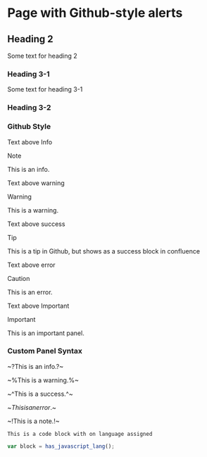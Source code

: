 # Page with Github-style alerts

## Heading 2

Some text for heading 2

### Heading 3-1

Some text for heading 3-1

### Heading 3-2

### Github Style

Text above Info

> [!NOTE]
> This is an info.

Text above warning

> [!WARNING]
> This is a warning.

Text above success

> [!TIP]
> This is a tip in Github, but shows as a success block in confluence

Text above error

> [!Caution]
> This is an error.

Text above Important

> [!IMPORTANT]
> This is an important panel.

### Custom Panel Syntax

~?This is an info.?~

~%This is a warning.%~

~^This is a success.^~

~$This is an error.$~

~!This is a note.!~

```
This is a code block with on language assigned
```

```javascript
var block = has_javascript_lang();
```

